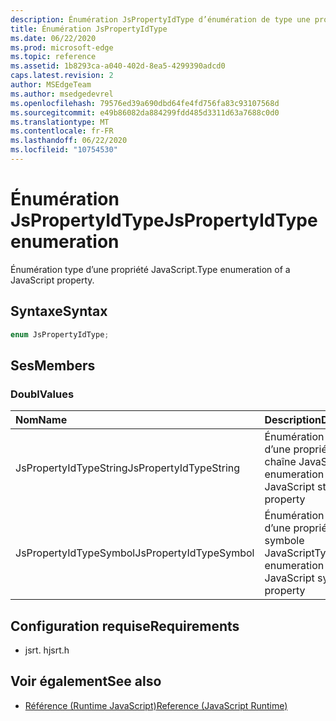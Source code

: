 ```yaml
---
description: Énumération JsPropertyIdType d’énumération de type une propriété JavaScript.
title: Énumération JsPropertyIdType
ms.date: 06/22/2020
ms.prod: microsoft-edge
ms.topic: reference
ms.assetid: 1b8293ca-a040-402d-8ea5-4299390adcd0
caps.latest.revision: 2
author: MSEdgeTeam
ms.author: msedgedevrel
ms.openlocfilehash: 79576ed39a690dbd64fe4fd756fa83c93107568d
ms.sourcegitcommit: e49b86082da884299fdd485d3311d63a7688c0d0
ms.translationtype: MT
ms.contentlocale: fr-FR
ms.lasthandoff: 06/22/2020
ms.locfileid: "10754530"
---
```

# <span data-ttu-id="1a597-103">Énumération JsPropertyIdType</span><span class="sxs-lookup"><span data-stu-id="1a597-103">JsPropertyIdType enumeration</span></span>  

<span data-ttu-id="1a597-104">Énumération type d’une propriété JavaScript.</span><span class="sxs-lookup"><span data-stu-id="1a597-104">Type enumeration of a JavaScript property.</span></span>  

## <span data-ttu-id="1a597-105">Syntaxe</span><span class="sxs-lookup"><span data-stu-id="1a597-105">Syntax</span></span>  

```cpp
enum JsPropertyIdType;  
```  

## <span data-ttu-id="1a597-106">Ses</span><span class="sxs-lookup"><span data-stu-id="1a597-106">Members</span></span>  

### <span data-ttu-id="1a597-107">Doubl</span><span class="sxs-lookup"><span data-stu-id="1a597-107">Values</span></span>  

| <span data-ttu-id="1a597-108">Nom</span><span class="sxs-lookup"><span data-stu-id="1a597-108">Name</span></span> | <span data-ttu-id="1a597-109">Description</span><span class="sxs-lookup"><span data-stu-id="1a597-109">Description</span></span> |  
|:--- |:--- |  
| <span data-ttu-id="1a597-110">JsPropertyIdTypeString</span><span class="sxs-lookup"><span data-stu-id="1a597-110">JsPropertyIdTypeString</span></span> | <span data-ttu-id="1a597-111">Énumération de type d’une propriété de chaîne JavaScript</span><span class="sxs-lookup"><span data-stu-id="1a597-111">Type enumeration of a JavaScript string property</span></span> |  
| <span data-ttu-id="1a597-112">JsPropertyIdTypeSymbol</span><span class="sxs-lookup"><span data-stu-id="1a597-112">JsPropertyIdTypeSymbol</span></span> | <span data-ttu-id="1a597-113">Énumération de type d’une propriété de symbole JavaScript</span><span class="sxs-lookup"><span data-stu-id="1a597-113">Type enumeration of a JavaScript symbol property</span></span> |  

## <span data-ttu-id="1a597-114">Configuration requise</span><span class="sxs-lookup"><span data-stu-id="1a597-114">Requirements</span></span>  

*   <span data-ttu-id="1a597-115">jsrt. h</span><span class="sxs-lookup"><span data-stu-id="1a597-115">jsrt.h</span></span>  

## <span data-ttu-id="1a597-116">Voir également</span><span class="sxs-lookup"><span data-stu-id="1a597-116">See also</span></span>  

*   [<span data-ttu-id="1a597-117">Référence (Runtime JavaScript)</span><span class="sxs-lookup"><span data-stu-id="1a597-117">Reference (JavaScript Runtime)</span></span>](../chakra-hosting/reference-javascript-runtime.md)  
